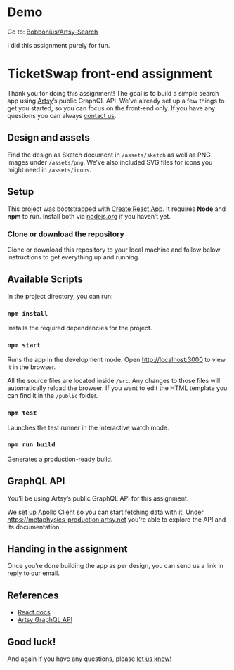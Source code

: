 # Demo

Go to: [Bobbonius/Artsy-Search](http://bobbonius.com/artsy-search/)

I did this assignment purely for fun.

# TicketSwap front-end assignment

Thank you for doing this assignment! The goal is to build a simple search app using [Artsy](https://www.artsy.net/)’s public GraphQL API. We’ve already set up a few things to get you started, so you can focus on the front-end only. If you have any questions you can always [contact us](mailto:rob@ticketswap.com).

## Design and assets

Find the design as Sketch document in `/assets/sketch` as well as PNG images under `/assets/png`. We’ve also included SVG files for icons you might need in `/assets/icons`.

## Setup

This project was bootstrapped with [Create React App](https://github.com/facebook/create-react-app). It requires **Node** and **npm** to run. Install both via [nodejs.org](https://nodejs.org/en/) if you haven’t yet.

### Clone or download the repository

Clone or download this repository to your local machine and follow below instructions to get everything up and running.

## Available Scripts

In the project directory, you can run:

### `npm install`

Installs the required dependencies for the project.

### `npm start`

Runs the app in the development mode. Open [http://localhost:3000](http://localhost:3000) to view it in the browser.

All the source files are located inside `/src`. Any changes to those files will automatically reload the browser. If you want to edit the HTML template you can find it in the `/public` folder.

### `npm test`

Launches the test runner in the interactive watch mode.

### `npm run build`

Generates a production-ready build.

## GraphQL API

You’ll be using Artsy’s public GraphQL API for this assignment.

We set up Apollo Client so you can start fetching data with it. Under https://metaphysics-production.artsy.net you’re able to explore the API and its documentation.

## Handing in the assignment

Once you’re done building the app as per design, you can send us a link in reply to our email.

## References

- [React docs](https://reactjs.org/)
- [Artsy GraphQL API](https://metaphysics-production.artsy.ne)

## Good luck!

And again if you have any questions, please [let us know](mailto:rob@ticketswap.com)!
